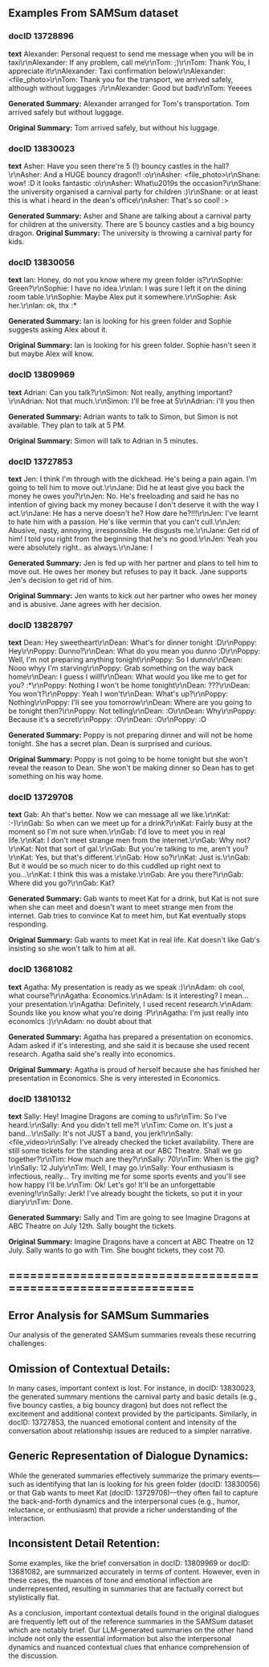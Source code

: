 ## Examples From SAMSum dataset

### docID 13728896
**text**
Alexander: Personal request to send me message when you will be in taxi\r\nAlexander: If any problem, call me\r\nTom: ;)\r\nTom: Thank You, I appreciate it\r\nAlexander: Taxi confirmation below\r\nAlexander: <file_photo>\r\nTom: Thank you for the transport, we arrived safely, although without luggages :/\r\nAlexander: Good but bad\r\nTom: Yeeees

**Generated Summary:**
Alexander arranged for Tom's transportation. Tom arrived safely but without luggage.

**Original Summary:**
Tom arrived safely, but without his luggage.

### docID 13830023
**text**
Asher: Have you seen there're 5 (!) bouncy castles in the hall?\r\nAsher: And a HUGE bouncy dragon!! :o\r\nAsher: <file_photo>\r\nShane: wow! :D it looks fantastic :o\r\nAsher: What\u2019s the occasion?\r\nShane: the university organised a carnival party for children :)\r\nShane: or at least this is what i heard in the dean's office\r\nAsher: That's so cool! :>

**Generated Summary:**
Asher and Shane are talking about a carnival party for children at the university. There are 5 bouncy castles and a big bouncy dragon.
**Original Summary:**
The university is throwing a carnival party for kids.
### docID 13830056
**text**
Ian: Honey, do not you know where my green folder is?\r\nSophie: Green?\r\nSophie: I have no idea.\r\nIan: I was sure I left it on the dining room table.\r\nSophie: Maybe Alex put it somewhere.\r\nSophie: Ask her.\r\nIan: ok, thx :*

**Generated Summary:**
Ian is looking for his green folder and Sophie suggests asking Alex about it.

**Original Summary:**
Ian is looking for his green folder. Sophie hasn't seen it but maybe Alex will know.

### docID 13809969
**text**
Adrian: Can you talk?\r\nSimon: Not really, anything important?\r\nAdrian: Not that much.\r\nSimon: I'll be free at 5\r\nAdrian: i'll you then

**Generated Summary:**
Adrian wants to talk to Simon, but Simon is not available. They plan to talk at 5 PM.

**Original Summary:**
Simon will talk to Adrian in 5 minutes.


### docID 13727853
**text**
Jen: I think I'm through with the dickhead. He's being a pain again. I'm going to tell him to move out.\r\nJane: Did he at least give you back the money he owes you?\r\nJen: No. He's freeloading and said he has no intention of giving back my money because I don't deserve it with the way I act.\r\nJane: He has a nerve doesn't he? How dare he?!!!\r\nJen: I've learnt to hate him with a passion. He's like vermin that you can't cull.\r\nJen: Abusive, nasty, annoying, irresponsible. He disgusts me.\r\nJane: Get rid of him! I told you right from the beginning that he's no good.\r\nJen: Yeah you were absolutely right.. as always.\r\nJane: I

**Generated Summary:**
Jen is fed up with her partner and plans to tell him to move out. He owes her money but refuses to pay it back. Jane supports Jen's decision to get rid of him.

**Original Summary:**
Jen wants to kick out her partner who owes her money and is abusive. Jane agrees with her decision.


### docID 13828797
**text**
Dean: Hey sweetheart\r\nDean: What's for dinner tonight :D\r\nPoppy: Hey\r\nPoppy: Dunno?\r\nDean: What do you mean you dunno :D\r\nPoppy: Well, I'm not preparing anything tonight\r\nPoppy: So I dunno\r\nDean: Nooo whyy I'm starving\r\nPoppy: Grab something on the way back home\r\nDean: I guess I will!\r\nDean: What would you like me to get for you? :*\r\nPoppy: Nothing I won't be home tonight\r\nDean: ???\r\nDean: You won't?\r\nPoppy: Yeah I won't\r\nDean: What's up?\r\nPoppy: Nothing\r\nPoppy: I'll see you tomorrow\r\nDean: Where are you going to be tonight then?\r\nPoppy: Not telling\r\nDean: :O\r\nDean: Why\r\nPoppy: Because it's a secret\r\nPoppy: :O\r\nDean: :O\r\nPoppy: :O

**Generated Summary:**
Poppy is not preparing dinner and will not be home tonight. She has a secret plan. Dean is surprised and curious.

**Original Summary:**
Poppy is not going to be home tonight but she won't reveal the reason to Dean. She won't be making dinner so Dean has to get something on his way home.

### docID 13729708
**text**
Gab: Ah that's better. Now we can message all we like.\r\nKat: :-)\r\nGab: So when can we meet up for a drink?\r\nKat: Fairly busy at the moment so I'm not sure when.\r\nGab: I'd love to meet you in real life.\r\nKat: I don't meet strange men from the internet.\r\nGab: Why not?\r\nKat: Not that sort of gal.\r\nGab: But you're talking to me, aren't you?\r\nKat: Yes, but that's different.\r\nGab: How so?\r\nKat: Just is.\r\nGab: But it would be so much nicer to do this cuddled up right next to you...\r\nKat: I think this was a mistake.\r\nGab: Are you there?\r\nGab: Where did you go?\r\nGab: Kat?

**Generated Summary:**
Gab wants to meet Kat for a drink, but Kat is not sure when she can meet and doesn't want to meet strange men from the internet. Gab tries to convince Kat to meet him, but Kat eventually stops responding.

**Original Summary:**
Gab wants to meet Kat in real life. Kat doesn't like Gab's insisting so she won't talk to him at all.

### docID 13681082
**text**
Agatha: My presentation is ready as we speak :)\r\nAdam: oh cool, what course?\r\nAgatha: Economics.\r\nAdam: Is it interesting? I mean... your presentation.\r\nAgatha: Definitely, I used recent research.\r\nAdam: Sounds like you know what you're doing :P\r\nAgatha: I'm just really into economics :)\r\nAdam: no doubt about that

**Generated Summary:**
Agatha has prepared a presentation on economics. Adam asked if it's interesting, and she said it is because she used recent research. Agatha said she's really into economics.

**Original Summary:**
Agatha is proud of herself because she has finished her presentation in Economics. She is very interested in Economics.

### docID 13810132
**text**
Sally: Hey! Imagine Dragons are coming to us!\r\nTim: So I've heard.\r\nSally: And you didn't tell me?! \r\nTim: Come on. It's just a band...\r\nSally: It's not JUST a band, you jerk!\r\nSally: <file_video>\r\nSally: I've already checked the ticket availability. There are still some tickets for the standing area at our ABC Theatre. Shall we go together?\r\nTim: How much are they?\r\nSally: 70\r\nTim: When is the gig?\r\nSally: 12 July\r\nTim: Well, I may go.\r\nSally: Your enthusiasm is infectious, really... Try inviting me for some sports events and you'll see how happy I'll be.\r\nTim: Ok! Let's go! It'll be an unforgettable evening!\r\nSally: Jerk! I've already bought the tickets, so put it in your diary\r\nTim: Done.

**Generated Summary:**
Sally and Tim are going to see Imagine Dragons at ABC Theatre on July 12th. Sally bought the tickets.

**Original Summary:**
Imagine Dragons have a concert at ABC Theatre on 12 July. Sally wants to go with Tim. She bought tickets, they cost 70.

## =============================================================
## Error Analysis for SAMSum Summaries
Our analysis of the generated SAMSum summaries reveals these recurring challenges:

## Omission of Contextual Details:
In many cases, important context is lost. For instance, in docID: 13830023, the generated summary mentions the carnival party and basic details (e.g., five bouncy castles, a big bouncy dragon) but does not reflect the excitement and additional context provided by the participants. Similarly, in docID: 13727853, the nuanced emotional content and intensity of the conversation about relationship issues are reduced to a simpler narrative.

## Generic Representation of Dialogue Dynamics:
While the generated summaries effectively summarize the primary events—such as identifying that Ian is looking for his green folder (docID: 13830056) or that Gab wants to meet Kat (docID: 13729708)—they often fail to capture the back-and-forth dynamics and the interpersonal cues (e.g., humor, reluctance, or enthusiasm) that provide a richer understanding of the interaction.

## Inconsistent Detail Retention:
Some examples, like the brief conversation in docID: 13809969 or docID: 13681082, are summarized accurately in terms of content. However, even in these cases, the nuances of tone and emotional inflection are underrepresented, resulting in summaries that are factually correct but stylistically flat.

As a conclusion, important contextual details found in the original dialogues are frequently left out of the reference summaries in the SAMSum dataset which are notably brief. Our LLM-generated summaries on the other hand include not only the essential information but also the interpersonal dynamics and nuanced contextual clues that enhance comprehension of the discussion.